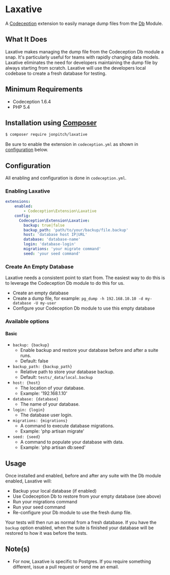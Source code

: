 # Laxative

A [Codeception](http://codeception.com/) extension to easily manage dump files from the [Db](http://codeception.com/docs/modules/Db) Module.

## What It Does

Laxative makes managing the dump file from the Codeception Db module a snap. It's particularly useful for teams with rapidly changing data models. Laxative eliminates the need for developers maintaining the dump file by always starting from scratch. Laxative will use the developers local codebase to create a fresh database for testing.

## Minimum Requirements

- Codeception 1.6.4
- PHP 5.4

## Installation using [Composer](https://getcomposer.org)

```bash
$ composer require jonpitch/laxative
```

Be sure to enable the extension in `codeception.yml` as shown in
[configuration](#configuration) below.

## Configuration

All enabling and configuration is done in `codeception.yml`.

### Enabling Laxative

```yaml
extensions:
    enabled:
        - Codeception\Extension\Laxative
    config:
      Codeception\Extension\Laxative:
        backup: true|false
        backup_path: 'path/to/your/backup/file.backup'
        host: 'database host IP|URL'
        database: 'database-name'
        login: 'database-login'
        migrations: 'your migrate command'
        seed: 'your seed command'
```

### Create An Empty Database

Laxative needs a consistent point to start from. The easiest way to do this is to leverage the Codeception Db module to do this for us.

* Create an empty database
* Create a dump file, for example: `pg_dump -h 192.168.10.10 -d my-database -U my-user`
* Configure your Codeception Db module to use this empty database

### Available options

#### Basic

- `backup: {backup}`
    - Enable backup and restore your database before and after a suite runs.
    - Default: false
- `backup_path: {backup_path}`
    - Relative path to store your database backup.
    - Default: `tests/_data/local.backup`
- `host: {host}`
    - The location of your database.
    - Example: '192.168.1.10'
- `database: {database}`
    - The name of your database.
- `login: {login}`
    - The database user login.
- `migrations: {migrations}`
    - A command to execute database migrations.
    - Example: 'php artisan migrate'
- `seed: {seed}`
    - A command to populate your database with data.
    - Example: 'php artisan db:seed'

## Usage

Once installed and enabled, before and after any suite with the Db module enabled, Laxative will:

* Backup your local database (if enabled)
* Use Codeception Db to restore from your empty database (see above)
* Run your migrations command
* Run your seed command
* Re-configure your Db module to use the fresh dump file.

Your tests will then run as normal from a fresh database. If you have the `backup` option enabled, when the suite is finished your database will be restored to how it was before the tests.

## Note(s)

* For now, Laxative is specific to Postgres. If you require something different, issue a pull request or send me an email.

